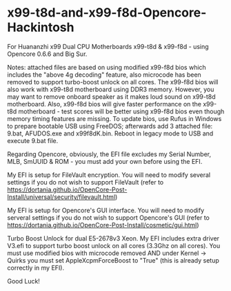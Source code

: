 # x99-t8d-and-x99-f8d-Opencore-Hackintosh
For Huananzhi x99 Dual CPU Motherboards x99-t8d & x99-f8d - using Opencore 0.6.6 and Big Sur.

Notes:  attached files are based on using modified x99-f8d bios which includes the "above 4g decoding" feature, also microcode has been removed to support turbo-boost unlock on all cores.  The x99-f8d bios will also work with x99-t8d motherboard using DDR3 memory.  However, you may want to remove onboard speaker as it makes loud sound on x99-t8d motherboard.  Also, x99-f8d bios will give faster performance on the x99-t8d motherboard - test scores will be better using x99-f8d bios even though memory timing features are missing.  To update bios, use Rufus in Windows to prepare bootable USB using FreeDOS; afterwards add 3 attached file:  9.bat, AFUDOS.exe and x99f8dK.bin.  Reboot in legacy mode to USB and execute 9.bat file.

Regarding Opencore, obviously, the EFI file excludes my Serial Number, MLB, SmUUID & ROM - you must add your own before using the EFI.

My EFI is setup for FileVault encryption.  You will need to modify several settings if you do not wish to support FileVault (refer to https://dortania.github.io/OpenCore-Post-Install/universal/security/filevault.html)

My EFI is setup for Opencore's GUI interface.  You will need to modify serveral settings if you do not wish to support Opencore's GUI (refer to https://dortania.github.io/OpenCore-Post-Install/cosmetic/gui.html)

Turbo Boost Unlock for dual E5-2678v3 Xeon.  My EFI includes extra driver V3.efi to support turbo boost unlock on all cores (3.3Ghz on all cores).  You must use modified bios with microcode removed AND under Kernel -> Quirks you must set AppleXcpmForceBoost to "True" (this is already setup correctly in my EFI).

Good Luck!
